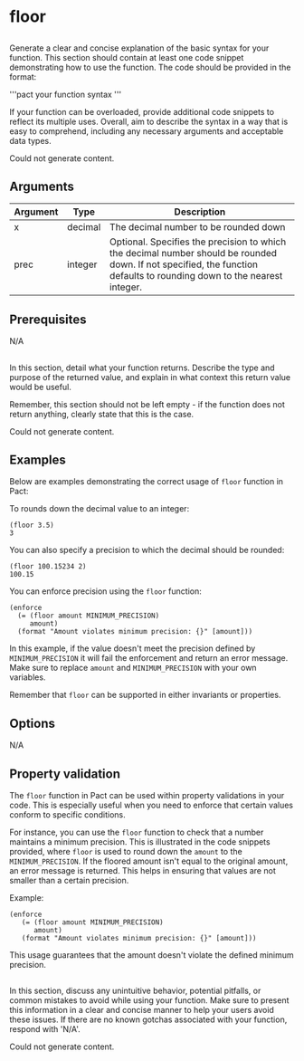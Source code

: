 # floor

## 
Generate a clear and concise explanation of the basic syntax for your function. This section should contain at least one code snippet demonstrating how to use the function. The code should be provided in the format: 

'''pact
your function syntax
'''

If your function can be overloaded, provide additional code snippets to reflect its multiple uses. Overall, aim to describe the syntax in a way that is easy to comprehend, including any necessary arguments and acceptable data types.


Could not generate content.
## Arguments

| Argument | Type | Description |
| --- | --- | --- |
| x | decimal | The decimal number to be rounded down |
| prec | integer | Optional. Specifies the precision to which the decimal number should be rounded down. If not specified, the function defaults to rounding down to the nearest integer. |


## Prerequisites

N/A

## 
In this section, detail what your function returns. Describe the type and purpose of the returned value, and explain in what context this return value would be useful. 

Remember, this section should not be left empty - if the function does not return anything, clearly state that this is the case.


Could not generate content.
## Examples

Below are examples demonstrating the correct usage of `floor` function in Pact:

To rounds down the decimal value to an integer:

```pact
(floor 3.5)
3
```

You can also specify a precision to which the decimal should be rounded:

```pact
(floor 100.15234 2)
100.15
```

You can enforce precision using the `floor` function:

```pact
(enforce
  (= (floor amount MINIMUM_PRECISION)
     amount)
  (format "Amount violates minimum precision: {}" [amount]))
```

In this example, if the value doesn't meet the precision defined by `MINIMUM_PRECISION` it will fail the enforcement and return an error message. Make sure to replace `amount` and `MINIMUM_PRECISION` with your own variables.

Remember that `floor` can be supported in either invariants or properties.

## Options

N/A

## Property validation

The `floor` function in Pact can be used within property validations in your code. This is especially useful when you need to enforce that certain values conform to specific conditions. 

For instance, you can use the `floor` function to check that a number maintains a minimum precision. This is illustrated in the code snippets provided, where `floor` is used to round down the `amount` to the `MINIMUM_PRECISION`. If the floored amount isn't equal to the original amount, an error message is returned. This helps in ensuring that values are not smaller than a certain precision.

Example:

```pact
(enforce
   (= (floor amount MINIMUM_PRECISION)
      amount)
   (format "Amount violates minimum precision: {}" [amount]))
```

This usage guarantees that the amount doesn't violate the defined minimum precision.

## 
In this section, discuss any unintuitive behavior, potential pitfalls, or common mistakes to avoid while using your function. Make sure to present this information in a clear and concise manner to help your users avoid these issues. If there are no known gotchas associated with your function, respond with 'N/A'.


Could not generate content.
